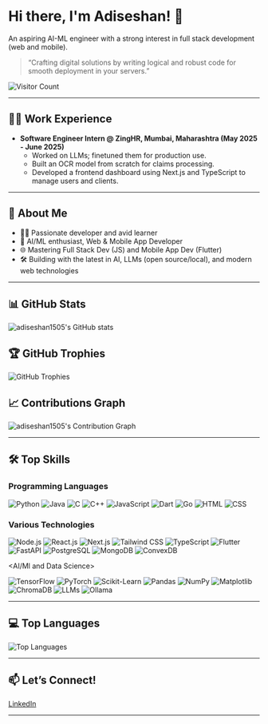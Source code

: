 # Hi there, I'm Adiseshan! 👋

An aspiring AI-ML engineer with a strong interest in full stack development (web and mobile).

> “Crafting digital solutions by writing logical and robust code for smooth deployment in your servers.”

![Visitor Count](https://visitor-badge.laobi.icu/badge?page_id=adiseshan1505)

---

## 👨‍💻 Work Experience

- **Software Engineer Intern @ ZingHR, Mumbai, Maharashtra (May 2025 - June 2025)**
  - Worked on LLMs; finetuned them for production use.
  - Built an OCR model from scratch for claims processing.
  - Developed a frontend dashboard using Next.js and TypeScript to manage users and clients.

---

## 🚀 About Me

- 🧑‍💻 Passionate developer and avid learner
- 🤖 AI/ML enthusiast, Web & Mobile App Developer
- 🌐 Mastering Full Stack Dev (JS) and Mobile App Dev (Flutter)
- 🛠️ Building with the latest in AI, LLMs (open source/local), and modern web technologies

---

## 📊 GitHub Stats

<p align="left">
  <img src="https://github-readme-stats.vercel.app/api?username=adiseshan1505&show_icons=true&theme=radical" alt="adiseshan1505's GitHub stats" />
</p>

## 🏆 GitHub Trophies

<p align="left">
  <img src="https://github-profile-trophy.vercel.app/?username=adiseshan1505&theme=radical&no-bg=true&no-frame=true" alt="GitHub Trophies" />
</p>

## 📈 Contributions Graph

<p align="left">
  <img src="https://github-readme-activity-graph.vercel.app/graph?username=adiseshan1505&theme=radical" alt="adiseshan1505's Contribution Graph" />
</p>


---

## 🛠️ Top Skills

<h3>Programming Languages</h3>
<p align="left">
  <img src="https://img.shields.io/badge/Python-3776AB?style=for-the-badge&logo=python&logoColor=white" alt="Python" />
  <img src="https://img.shields.io/badge/Java-ED8B00?style=for-the-badge&logo=openjdk&logoColor=white" alt="Java" />
  <img src="https://img.shields.io/badge/C-00599C?style=for-the-badge&logo=c&logoColor=white" alt="C" />
  <img src="https://img.shields.io/badge/C++-00599C?style=for-the-badge&logo=c%2B%2B&logoColor=white" alt="C++" />
  <img src="https://img.shields.io/badge/JavaScript-F7DF1E?style=for-the-badge&logo=javascript&logoColor=black" alt="JavaScript" />
  <img src="https://img.shields.io/badge/Dart-0175C2?style=for-the-badge&logo=dart&logoColor=white" alt="Dart" />
  <img src="https://img.shields.io/badge/Go-00ADD8?style=for-the-badge&logo=go&logoColor=white" alt="Go" />
  <img src="https://img.shields.io/badge/HTML5-E34F26?style=for-the-badge&logo=html5&logoColor=white" alt="HTML" />
  <img src="https://img.shields.io/badge/CSS3-1572B6?style=for-the-badge&logo=css3&logoColor=white" alt="CSS" />
</p>

<h3>Various Technologies</h3>
<p align="left">
  <img src="https://img.shields.io/badge/Node.js-43853D?style=for-the-badge&logo=node.js&logoColor=white" alt="Node.js" />
  <img src="https://img.shields.io/badge/React-20232A?style=for-the-badge&logo=react&logoColor=61DAFB" alt="React.js" />
  <img src="https://img.shields.io/badge/Next.js-000000?style=for-the-badge&logo=next.js&logoColor=white" alt="Next.js" />
  <img src="https://img.shields.io/badge/Tailwind_CSS-38B2AC?style=for-the-badge&logo=tailwind-css&logoColor=white" alt="Tailwind CSS" />
  <img src="https://img.shields.io/badge/TypeScript-3178C6?style=for-the-badge&logo=typescript&logoColor=white" alt="TypeScript" />
  <img src="https://img.shields.io/badge/Flutter-02569B?style=for-the-badge&logo=flutter&logoColor=white" alt="Flutter" />
  <img src="https://img.shields.io/badge/FastAPI-009688?style=for-the-badge&logo=fastapi&logoColor=white" alt="FastAPI" />
  <img src="https://img.shields.io/badge/PostgreSQL-316192?style=for-the-badge&logo=postgresql&logoColor=white" alt="PostgreSQL" />
  <img src="https://img.shields.io/badge/MongoDB-4EA94B?style=for-the-badge&logo=mongodb&logoColor=white" alt="MongoDB" />
  <img src="https://img.shields.io/badge/ConvexDB-FF6B6B?style=for-the-badge&logo=convex&logoColor=white" alt="ConvexDB" />
</p>

<AI/Ml and Data Science>
<p align="left">
  <img src="https://img.shields.io/badge/TensorFlow-FF6F00?style=for-the-badge&logo=tensorflow&logoColor=white" alt="TensorFlow" />
  <img src="https://img.shields.io/badge/PyTorch-EE4C2C?style=for-the-badge&logo=pytorch&logoColor=white" alt="PyTorch" />
  <img src="https://img.shields.io/badge/Scikit--Learn-F7931E?style=for-the-badge&logo=scikit-learn&logoColor=white" alt="Scikit-Learn" />
  <img src="https://img.shields.io/badge/Pandas-150458?style=for-the-badge&logo=pandas&logoColor=white" alt="Pandas" />
  <img src="https://img.shields.io/badge/NumPy-013243?style=for-the-badge&logo=numpy&logoColor=white" alt="NumPy" />
  <img src="https://img.shields.io/badge/Matplotlib-11557c?style=for-the-badge&logo=python&logoColor=white" alt="Matplotlib" />
  <img src="https://img.shields.io/badge/ChromaDB-FF6B35?style=for-the-badge&logo=chromadb&logoColor=white" alt="ChromaDB" />
  <img src="https://img.shields.io/badge/LLMs-4285F4?style=for-the-badge&logo=openai&logoColor=white" alt="LLMs" />
  <img src="https://img.shields.io/badge/Ollama-000000?style=for-the-badge&logo=ollama&logoColor=white" alt="Ollama" />
</p>



---

## 💻 Top Languages

<p align="left">
  <img src="https://github-readme-stats.vercel.app/api/top-langs/?username=adiseshan1505&layout=compact&theme=radical&langs_count=8&hide=css,scss" alt="Top Languages" />
</p>

---

## 📫 Let’s Connect!

[LinkedIn](https://www.linkedin.com/in/adiseshanramanan/)

---

